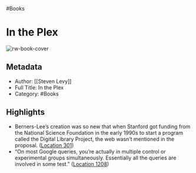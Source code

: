 #Books 


# In the Plex
![rw-book-cover](https://images-na.ssl-images-amazon.com/images/I/41mWuFgYePL._SL200_.jpg)

## Metadata
- Author: [[Steven Levy]]
- Full Title: In the Plex
- Category: #Books

## Highlights
- Berners-Lee’s creation was so new that when Stanford got funding from the National Science Foundation in the early 1990s to start a program called the Digital Library Project, the web wasn’t mentioned in the proposal. ([Location 301](https://readwise.io/to_kindle?action=open&asin=B003UYUP6M&location=301))
- “On most Google queries, you’re actually in multiple control or experimental groups simultaneously. Essentially all the queries are involved in some test.” ([Location 1208](https://readwise.io/to_kindle?action=open&asin=B003UYUP6M&location=1208))
